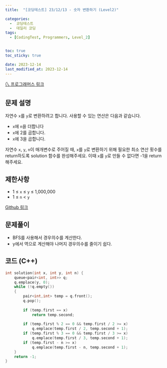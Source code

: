 ```yaml
---
title:  "[코딩테스트] 23/12/13 - 숫자 변환하기 (Level2)" 

categories:
  -  코딩테스트
  -  데일리 코딩
tags:
  - [CodingTest, Programmers, Level_2]


toc: true
toc_sticky: true

date: 2023-12-14
last_modified_at: 2023-12-14
---
```


[🌜 프로그래머스 링크](https://school.programmers.co.kr/learn/courses/30/lessons/154538)

## 문제 설명
자연수 `x`를 `y`로 변환하려고 합니다. 사용할 수 있는 연산은 다음과 같습니다.

- `x`에 `n`을 더합니다
- `x`에 2를 곱합니다.
- `x`에 3을 곱합니다.

자연수 `x`, `y`, `n`이 매개변수로 주어질 때, `x`를 `y`로 변환하기 위해 필요한 최소 연산 횟수를 return하도록 solution 함수를 완성해주세요. 이때 `x`를 `y`로 만들 수 없다면 -1을 return 해주세요.

## 제한사항
- 1 ≤ `x` ≤ `y` ≤ 1,000,000
- 1 ≤ `n` < `y`

[Github 링크](https://github.com/OneThingChanged/DailyCodingTest/blob/main/Program/CodingTestCpp/Level2/MazeEscape.h)

## 문제풀이

- BFS를 사용해서 경우의수를 계산한다.
- y에서 역으로 계산해야 나머지 경우의수를 줄이기 쉽다.



## 코드 (C++)
```cpp
int solution(int x, int y, int n) {
    queue<pair<int, int>> q;
    q.emplace(y, 0);
    while (!q.empty())
    {
        pair<int,int> temp = q.front();
        q.pop();
        
        if (temp.first == x)
            return temp.second;
        
        if (temp.first % 2 == 0 && temp.first / 2 >= x)
            q.emplace(temp.first / 2, temp.second + 1);
        if (temp.first % 3 == 0 && temp.first / 3 >= x)
            q.emplace(temp.first / 3, temp.second + 1);
        if (temp.first - n >= x)
            q.emplace(temp.first - n, temp.second + 1);
    }
    return -1;
}
```



<script src="https://utteranc.es/client.js"
        repo="OneThingChanged/OneThingChanged.github.io"
        issue-term="pathname"
        label="utterances"
        theme="github-dark"
        crossorigin="anonymous"
        async>
</script>
